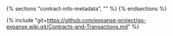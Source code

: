 {% sections "contract-info-metadata", "" %}
{% endsections %}

{% include "git+https://github.com/expanse-project/go-expanse.wiki.git/Contracts-and-Transactions.md" %}
